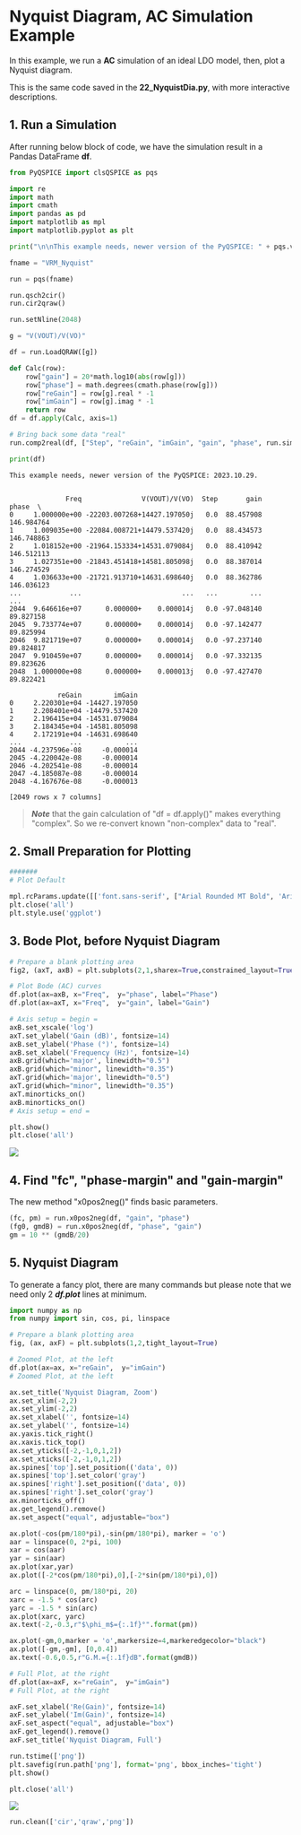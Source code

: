 # Nyquist Diagram, AC Simulation Example

In this example, we run a **AC** simulation of an ideal LDO model, then, plot a Nyquist diagram.

This is the same code saved in the **22_NyquistDia.py**, with more interactive descriptions.

## 1. Run a Simulation

After running below block of code, we have the simulation result in a Pandas DataFrame **df**.


```python
from PyQSPICE import clsQSPICE as pqs

import re
import math
import cmath
import pandas as pd
import matplotlib as mpl
import matplotlib.pyplot as plt

print("\n\nThis example needs, newer version of the PyQSPICE: " + pqs.version() + ".\n\n")

fname = "VRM_Nyquist"

run = pqs(fname)

run.qsch2cir()
run.cir2qraw()

run.setNline(2048)

g = "V(VOUT)/V(VO)"

df = run.LoadQRAW([g])

def Calc(row):
    row["gain"] = 20*math.log10(abs(row[g]))
    row["phase"] = math.degrees(cmath.phase(row[g]))
    row["reGain"] = row[g].real * -1
    row["imGain"] = row[g].imag * -1
    return row
df = df.apply(Calc, axis=1)

# Bring back some data "real"
run.comp2real(df, ["Step", "reGain", "imGain", "gain", "phase", run.sim['Xlbl']])

print(df)
```

    
    
    This example needs, newer version of the PyQSPICE: 2023.10.29.
    
    
                  Freq               V(VOUT)/V(VO)  Step       gain       phase  \
    0     1.000000e+00 -22203.007268+14427.197050j   0.0  88.457908  146.984764   
    1     1.009035e+00 -22084.008721+14479.537420j   0.0  88.434573  146.748863   
    2     1.018152e+00 -21964.153334+14531.079084j   0.0  88.410942  146.512113   
    3     1.027351e+00 -21843.451418+14581.805098j   0.0  88.387014  146.274529   
    4     1.036633e+00 -21721.913710+14631.698640j   0.0  88.362786  146.036123   
    ...            ...                         ...   ...        ...         ...   
    2044  9.646616e+07      0.000000+    0.000014j   0.0 -97.048140   89.827158   
    2045  9.733774e+07      0.000000+    0.000014j   0.0 -97.142477   89.825994   
    2046  9.821719e+07      0.000000+    0.000014j   0.0 -97.237140   89.824817   
    2047  9.910459e+07      0.000000+    0.000014j   0.0 -97.332135   89.823626   
    2048  1.000000e+08      0.000000+    0.000013j   0.0 -97.427470   89.822421   
    
                reGain        imGain  
    0     2.220301e+04 -14427.197050  
    1     2.208401e+04 -14479.537420  
    2     2.196415e+04 -14531.079084  
    3     2.184345e+04 -14581.805098  
    4     2.172191e+04 -14631.698640  
    ...            ...           ...  
    2044 -4.237596e-08     -0.000014  
    2045 -4.220042e-08     -0.000014  
    2046 -4.202541e-08     -0.000014  
    2047 -4.185087e-08     -0.000014  
    2048 -4.167676e-08     -0.000013  
    
    [2049 rows x 7 columns]
    

> ***Note*** that the gain calculation of "df = df.apply()" makes everything "complex".  So we re-convert known "non-complex" data to "real".

## 2. Small Preparation for Plotting


```python
#######
# Plot Default

mpl.rcParams.update([['font.sans-serif', ["Arial Rounded MT Bold", 'Arial Unicode MS', 'Arial', 'sans-serif']], ["mathtext.default", "rm"], ["legend.labelspacing", 0.1], ["legend.columnspacing", 0.2], ["legend.handletextpad", 0.3], ['axes.formatter.useoffset', False], ['xtick.minor.visible', True], ['ytick.minor.visible', True], ['grid.linewidth', 1],["savefig.dpi", 300], ["axes.unicode_minus", False]])
plt.close('all')
plt.style.use('ggplot')
```

## 3. Bode Plot, before Nyquist Diagram


```python
# Prepare a blank plotting area
fig2, (axT, axB) = plt.subplots(2,1,sharex=True,constrained_layout=True)

# Plot Bode (AC) curves
df.plot(ax=axB, x="Freq",  y="phase", label="Phase")
df.plot(ax=axT, x="Freq",  y="gain", label="Gain")

# Axis setup = begin =
axB.set_xscale('log')
axT.set_ylabel('Gain (dB)', fontsize=14)
axB.set_ylabel('Phase (°)', fontsize=14)
axB.set_xlabel('Frequency (Hz)', fontsize=14)
axB.grid(which='major', linewidth="0.5")
axB.grid(which="minor", linewidth="0.35")
axT.grid(which='major', linewidth="0.5")
axT.grid(which="minor", linewidth="0.35")
axT.minorticks_on()
axB.minorticks_on()
# Axis setup = end =

plt.show()
plt.close('all')
```


    
![](../../images/output_Nyq_0.png)
    


## 4. Find "fc", "phase-margin" and "gain-margin"

The new method "x0pos2neg()"  <crossing zero from pos to negative> finds basic parameters.


```python
(fc, pm) = run.x0pos2neg(df, "gain", "phase")
(fg0, gmdB) = run.x0pos2neg(df, "phase", "gain")
gm = 10 ** (gmdB/20)
```

## 5. Nyquist Diagram

To generate a fancy plot, there are many commands but please note that we need only 2 ***df.plot*** lines at minimum.


```python
import numpy as np
from numpy import sin, cos, pi, linspace

# Prepare a blank plotting area
fig, (ax, axF) = plt.subplots(1,2,tight_layout=True)

# Zoomed Plot, at the left
df.plot(ax=ax, x="reGain",  y="imGain")
# Zoomed Plot, at the left

ax.set_title('Nyquist Diagram, Zoom')
ax.set_xlim(-2,2)
ax.set_ylim(-2,2)
ax.set_xlabel('', fontsize=14)
ax.set_ylabel('', fontsize=14)
ax.yaxis.tick_right()
ax.xaxis.tick_top()
ax.set_yticks([-2,-1,0,1,2])
ax.set_xticks([-2,-1,0,1,2])
ax.spines['top'].set_position(('data', 0))
ax.spines['top'].set_color('gray')
ax.spines['right'].set_position(('data', 0))
ax.spines['right'].set_color('gray')
ax.minorticks_off()
ax.get_legend().remove()
ax.set_aspect("equal", adjustable="box")

ax.plot(-cos(pm/180*pi),-sin(pm/180*pi), marker = 'o')
aar = linspace(0, 2*pi, 100)
xar = cos(aar)
yar = sin(aar)
ax.plot(xar,yar)
ax.plot([-2*cos(pm/180*pi),0],[-2*sin(pm/180*pi),0])

arc = linspace(0, pm/180*pi, 20)
xarc = -1.5 * cos(arc)
yarc = -1.5 * sin(arc)
ax.plot(xarc, yarc)
ax.text(-2,-0.3,r"$\phi_m$={:.1f}°".format(pm))

ax.plot(-gm,0,marker = 'o',markersize=4,markeredgecolor="black")
ax.plot([-gm,-gm], [0,0.4])
ax.text(-0.6,0.5,r"G.M.={:.1f}dB".format(gmdB))

# Full Plot, at the right
df.plot(ax=axF, x="reGain",  y="imGain")
# Full Plot, at the right

axF.set_xlabel('Re(Gain)', fontsize=14)
axF.set_ylabel('Im(Gain)', fontsize=14)
axF.set_aspect("equal", adjustable="box")
axF.get_legend().remove()
axF.set_title('Nyquist Diagram, Full')

run.tstime(['png'])
plt.savefig(run.path['png'], format='png', bbox_inches='tight')
plt.show()

plt.close('all')
```


    
![](../../images/output_Nyq_1.png)
    



```python
run.clean(['cir','qraw','png'])
```
